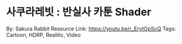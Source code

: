 # 사쿠라레빗 : 반실사 카툰 Shader

By: Sakura Rabbit
Resource Link: https://youtu.be/r_ErytGpScQ
Tags: Cartoon, HDRP, Realitic, Video